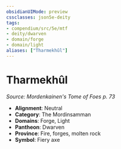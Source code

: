 ```yaml
---
obsidianUIMode: preview
cssclasses: json5e-deity
tags:
- compendium/src/5e/mtf
- deity/dwarven
- domain/forge
- domain/light
aliases: ["Tharmekhûl"]
---
```

# Tharmekhûl
*Source: Mordenkainen's Tome of Foes p. 73* 

- **Alignment**: Neutral
- **Category**: The Mordinsamman
- **Domains**: Forge, Light
- **Pantheon**: Dwarven
- **Province**: Fire, forges, molten rock
- **Symbol**: Fiery axe